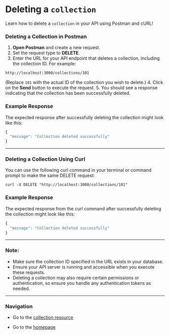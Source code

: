 # Deleting a `collection`

Learn how to delete a `collection` in your API using Postman and cURL!

### Deleting a Collection in Postman

1. **Open Postman** and create a new request.
2. Set the request type to **DELETE**.
3. Enter the URL for your API endpoint that deletes a collection, including the collection ID. For example:

```shell
http://localhost:3000/collections/101
```

(Replace `101` with the actual ID of the collection you wish to delete.)
4. Click on the **Send** button to execute the request.
5. You should see a response indicating that the collection has been successfully deleted.

### Example Response

The expected response after successfully deleting the collection might look like this:

```js
{
  "message": "Collection deleted successfully"
}
```

---

### Deleting a Collection Using Curl

You can use the following curl command in your terminal or command prompt to make the same DELETE request:

```shell
curl -X DELETE "http://localhost:3000/collections/101"
```

### Example Response

The expected response from the curl command after successfully deleting the collection might look like this:

```js
{
  "message": "Collection deleted successfully"
}
```

---

### Note:
- Make sure the collection ID specified in the URL exists in your database.
- Ensure your API server is running and accessible when you execute these requests.
- Deleting a collection may also require certain permissions or authentication, so ensure you handle any authentication tokens as needed.

---

### Navigation

* Go to the [collection resource](https://cnjoyce1225.github.io/the-archivist/Resources/collections.html)

* Go to the [homepage](https://cnjoyce1225.github.io/the-archivist/)
